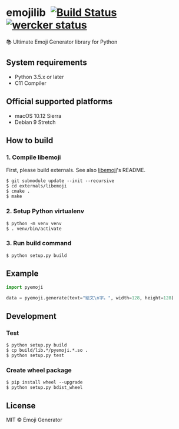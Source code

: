 # emojilib &nbsp;[![Build Status](https://travis-ci.org/emoji-gen/emojilib.svg?branch=master)](https://travis-ci.org/emoji-gen/emojilib) [![wercker status](https://app.wercker.com/status/290fdb66111b86139911b59a84332720/s/master "wercker status")](https://app.wercker.com/project/byKey/290fdb66111b86139911b59a84332720)

:books: Ultimate Emoji Generator library for Python

## System requirements

- Python 3.5.x or later
- C11 Compiler

## Official supported platforms

- macOS 10.12 Sierra
- Debian 9 Stretch

## How to build
### 1. Compile libemoji
First, please build externals.
See also [libemoji](https://github.com/emoji-gen/libemoji)'s README.

```
$ git submodule update --init --recursive
$ cd externals/libemoji
$ cmake .
$ make
```

### 2. Setup Python virtualenv
```
$ python -m venv venv
$ . venv/bin/activate
```

### 3. Run build command
```
$ python setup.py build
```

## Example

```python
import pyemoji

data = pyemoji.generate(text="絵文\n字。", width=128, height=128)

```

## Development
### Test

```
$ python setup.py build
$ cp build/lib.*/pyemoji.*.so .
$ python setup.py test
```

### Create wheel package

```
$ pip install wheel --upgrade
$ python setup.py bdist_wheel
```

## License
MIT &copy; Emoji Generator

